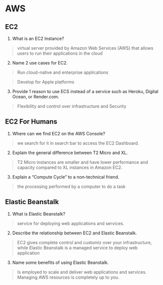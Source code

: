 # AWS 
## EC2 
1. What is an EC2 Instance? 

>virtual server provided by Amazon Web Services (AWS) that allows users to run their applications in the cloud

2. Name 2 use cases for EC2.

>Run cloud-native and enterprise applications 

>Develop for Apple platforms

3. Provide 1 reason to use ECS instead of a service such as Heroku, Digital Ocean, or Render.com.

>Flexibility and control over infrastructure and Security 
## EC2 For Humans
1. Where can we find EC2 on the AWS Console?

>we search for it in  search bar to access the EC2 Dashboard.

2. Explain the general difference between T2 Micro and XL.

>T2 Micro instances are smaller and have lower performance and capacity compared to XL instances in Amazon EC2.

3. Explain a “Compute Cycle” to a non-technical friend.
>the processing performed by a computer to do a task

## Elastic Beanstalk

1. What is Elastic Beanstalk?
>service for deploying web applications and services.
2. Describe the relationship between EC2 and Elastic Beanstalk.

>EC2 gives complete control and customiz over your infrastructure, while Elastic Beanstalk is a managed service to deploy web application

3. Name some benefits of using Elastic Beanstalk.
>Is employed to scale and deliver web applications and services.
>Managing AWS resources is completely up to you.
